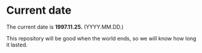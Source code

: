 # Current date

The current date is **1997.11.25.** (YYYY.MM.DD.)

This repository will be good when the world ends, so we will know how long it lasted.